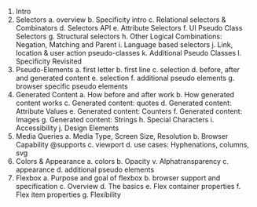 1. Intro
2. Selectors
	a. overview
	b. Specificity intro
	c. Relational selectors & Combinators
	d. Selectors API
	e. Attribute Selectors
	f. UI Pseudo Class Selectors
	g. Structural selectors
	h. Other Logical Combinations: Negation, Matching and Parent
	i. Language based selectors
	j. Link, location & user action pseudo-classes
	k. Additional Pseudo Classes
	l. Specificity Revisited
3. Pseudo-Elements
	a. first letter
	b. first line
	c. selection
	d. before, after and generated content
	e. selection
	f. additional pseudo elements
	g. browser specific pseudo elements
4. Generated Content
	a. How before and after work
	b. How generated content works
	c. Generated content: quotes
	d. Generated content: Attribute Values
	e. Generated content: Counters
	f. Generated content: Images
	g. Generated content: Strings
	h. Special Characters
	i. Accessibility
	j. Design Elements
5. Media Queries
	a. Media Type, Screen Size, Resolution
    b. Browser Capability @supports
    c. viewport
    d. use cases: Hyphenations, columns, svg
6. Colors & Appearance
	a. colors
	b. Opacity v. Alphatransparency
	c. appearance
	d. additional pseudo elements
7. Flexbox
	a. Purpose and goal of flexbox
	b. browser support and specification
	c. Overview
	d. The basics
	e. Flex container properties
	f. Flex item properties
	g. Flexibility


